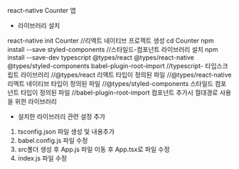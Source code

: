 react-native
Counter 앱

* 라이브러리 설치

react-native init Counter //리엑트 네이티브 프로젝트 생성
cd Counter
npm install --save styled-components //스타일드-컴포넌트 라이브러리 설치
npm install --save-dev typescript @types/react @types/react-native @types/styled-components babel-plugin-root-import
//typescript- 타입스크립트 라이브러리
//@types/react 리엑트 타입이 정의된 파일
//@types/react-native 리엑트 네이티브 타입이 정의된 파일
//@types/styled-components 스타일드 컴포넌트 타입이 정의된 파일
//babel-plugin-root-import 컴포넌트 추가시 절대경로 사용을 위한 라이브러리

* 설치한 라이브러리 관련 설정 추가

1. tsconfig.json 파일 생성 및 내용추가
2. babel.config.js 파일 수정
3. src폴더 생성 후 App.js 파일 이동 후 App.tsx로 파일 수정
4. index.js 파일 수정

